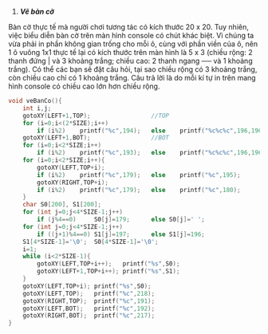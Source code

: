  1. ***Vẽ bàn cờ***

Bàn cờ thực tế mà người chơi tương tác có kích thước 20 x 20. Tuy nhiên, việc biểu diễn bàn cờ trên màn hình console có chút khác biệt. Vì chúng ta vừa phải in phần không gian trống cho mỗi ô, cùng với phần viền của ô, nên 1 ô vuông 1x1 thực tế lại có kích thước trên màn hình là 5 x 3 (chiều rộng: 2 thanh đứng | và 3 khoảng trắng; chiều cao: 2 thanh ngang ── và 1 khoảng trắng). Có thể các bạn sẽ đặt câu hỏi, tại sao chiều rộng có 3 khoảng trắng, còn chiều cao chỉ có 1 khoảng trắng. Câu trả lời là do mỗi kí tự in trên mang hình console có chiều cao lớn hơn chiều rộng.

```c
void veBanCo(){
	int i,j;
	gotoXY(LEFT+1,TOP);					//TOP
	for (i=0;i<(2*SIZE);i++)
		if (i%2)	printf("%c",194);	else	printf("%c%c%c",196,196,196);
	gotoXY(LEFT+1,BOT);					//BOT
	for (i=0;i<2*SIZE;i++)
		if (i%2)	printf("%c",193);	else	printf("%c%c%c",196,196,196);
	for (i=0;i<2*SIZE;i++){
		gotoXY(LEFT,TOP+i);	
		if (i%2)	printf("%c",179);	else	printf("%c",195);
		gotoXY(RIGHT,TOP+i);
		if (i%2)	printf("%c",179);	else	printf("%c",180);
	}
	char S0[200], S1[200];
	for (int j=0;j<4*SIZE-1;j++)
		if (j%4==0)		S0[j]=179;		else S0[j]=' ';
	for (int j=0;j<4*SIZE-1;j++)
		if ((j+1)%4==0)	S1[j]=197;		else S1[j]=196;
	S1[4*SIZE-1]='\0';	S0[4*SIZE-1]='\0';
	i=1;
	while (i<2*SIZE-1){
		gotoXY(LEFT,TOP+i++);	printf("%s",S0);
		gotoXY(LEFT+1,TOP+i++);	printf("%s",S1);
	}
	gotoXY(LEFT,TOP+i);	printf("%s",S0);
	gotoXY(LEFT,TOP);	printf("%c",218);
	gotoXY(RIGHT,TOP);	printf("%c",191);
	gotoXY(LEFT,BOT);	printf("%c",192);
	gotoXY(RIGHT,BOT);	printf("%c",217);
}
```


